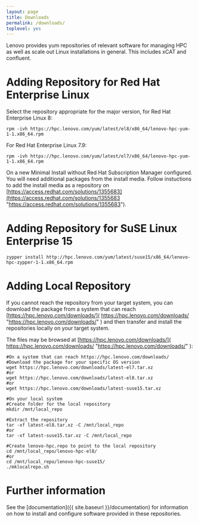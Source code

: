 ```yaml
---
layout: page
title: Downloads
permalink: /downloads/
toplevel: yes
---
```


Lenovo provides yum repositories of relevant software for managing HPC as well
as scale out Linux installations in general.  This includes xCAT and confluent.

Adding Repository for Red Hat Enterprise Linux
============================

Select the repository appropriate for the major version, for Red Hat Enterprise Linux 8:

    rpm -ivh https://hpc.lenovo.com/yum/latest/el8/x86_64/lenovo-hpc-yum-1-1.x86_64.rpm

For Red Hat Enterprise Linux 7.9:

    rpm -ivh https://hpc.lenovo.com/yum/latest/el7/x86_64/lenovo-hpc-yum-1-1.x86_64.rpm
    
On a new Minimal Install without Red Hat Subscription Manager configured. You will need additional packages from the install media. 
Follow instuctions to add the install media as a repository on [https://access.redhat.com/solutions/1355683](https://access.redhat.com/solutions/1355683 "https://access.redhat.com/solutions/1355683"). 

Adding Repository for SuSE Linux Enterprise 15
============================
    zypper install http://hpc.lenovo.com/yum/latest/suse15/x86_64/lenovo-hpc-zypper-1-1.x86_64.rpm
    
Adding Local Repository
============================    
If you cannot reach the repository from your target system, you can download the package from a system that can reach [https://hpc.lenovo.com/downloads/]( https://hpc.lenovo.com/downloads/ "https://hpc.lenovo.com/downloads/" ) and then transfer and install the repositories locally on your target system. 

The files may be browsed at [https://hpc.lenovo.com/downloads/]( https://hpc.lenovo.com/downloads/ "https://hpc.lenovo.com/downloads/" ):

    #On a system that can reach https://hpc.lenovo.com/downloads/
    #Download the package for your specific OS version
    wget https://hpc.lenovo.com/downloads/latest-el7.tar.xz
    #or
    wget https://hpc.lenovo.com/downloads/latest-el8.tar.xz
    #or
    wget https://hpc.lenovo.com/downloads/latest-suse15.tar.xz
    
    #On your local system 
    #Create folder for the local repository
    mkdir /mnt/local_repo
    
    #Extract the repository 
    tar -xf latest-el8.tar.xz -C /mnt/local_repo
    #or
    tar -xf latest-suse15.tar.xz -C /mnt/local_repo
    
    #Create lenovo-hpc.repo to point to the local repository
    cd /mnt/local_repo/lenovo-hpc-el8/
    #or
    cd /mnt/local_repo/lenovo-hpc-suse15/
    ./mklocalrepo.sh
    
Further information
=======================
See the [documentation]({{ site.baseurl }}/documentation) for information on how to install and configure software provided in these repositories.

    

